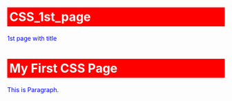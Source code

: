 # CSS_1st_page
1st page with title  

<html>  
<head>  
<style>  
h1{  
color:white;  
background-color:red;  
padding:5px;  
}  
p{  
color:blue;  
}  
</style>  
</head>  
<body>  
<h1>My First CSS Page</h1>  
<p>This is Paragraph.</p>  
</body>  
</html>  
